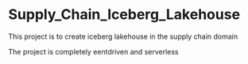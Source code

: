 # Supply_Chain_Iceberg_Lakehouse

This project is to create iceberg lakehouse in the supply chain domain

The project is completely eentdriven and serverless

